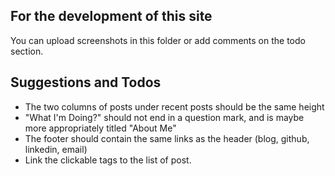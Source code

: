 For the development of this site
---
You can upload screenshots in this folder or add comments on the todo section.



Suggestions and Todos
-----

- The two columns of posts under recent posts should be the same height
- "What I'm Doing?" should not end in a question mark, and is maybe more appropriately titled "About Me"
- The footer should contain the same links as the header (blog, github, linkedin, email)
- Link the clickable tags to the list of post.
